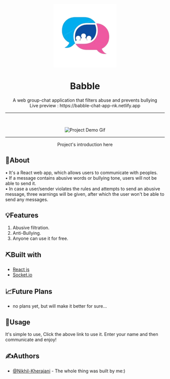 <div align="center">

<!-- Add your project logo if you have any -->
<img width=200px height=200px src="./cchat/src/images/logo.png" alt="Project logo">

</div>
<h1 align="center">Babble</h1>


 <p align="center">
 	<!-- Add your tagline or very short intro of your project -->
	A web group-chat application that filters abuse and prevents bullying
    <br />
    Live preview : https://babble-chat-app-nk.netlify.app
    <br/>
    <hr/>
<br />

<div align="center">

<!-- Add your project demo gif here -->

![Project Demo Gif](your_gif_link)

</div>

<hr />

<p align="center">
Project's introduction here
</p>

## 🙂About

• It's a React web app, which allows users to communicate with peoples.
<br/>
• If a message contains abusive words or bullying tone, users will not be able to send it.
<br/>
• In case a user/sender violates the rules and attempts to send an abusive message, three warnings will be given, after which the user won't be able to send any messages.

## 💡Features

1. Abusive filtration.
2. Anti-Bullying.
3. Anyone can use it for free.

## ⛏️Built with

-   [React js]()
-   [Socket.io]()




## 📈Future Plans

-   no plans yet, but will make it better for sure...

## 🎈Usage

It's simple to use, Click the above link to use it.
Enter your name and then communicate and enjoy!

## ✍️Authors

<!-- Add links to all the authors profile here OPTIONAL: You can mention what they did as well -->

-   [@Nikhil-Kherajani](https://github.com/Nikhil-Kherajani/) - The whole thing was built by me:)

